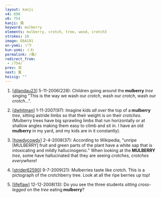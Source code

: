 ```yaml
---
layout: kanji
v4: 698
v6: 754
kanji: 桑
keyword: mulberry
elements: mulberry, crotch, tree, wood, crotch3
strokes: 10
image: E6A191
on-yomi: ソウ
kun-yomi: くわ
permalink: /桑/
redirect_from:
 - /754/
prev: 双
next: 隻
heisig: ""
---
```


1) [<a href="http://kanji.koohii.com/profile/dilandau23">dilandau23</a>] 5-11-2006(228): Children going around the<strong> mulberry</strong> <em>tree</em> singing &quot;This is the way we wash our <em>crotch</em>, wash our <em>crotch</em>, wash our <em>crotch</em>...&quot;.

2) [<a href="http://kanji.koohii.com/profile/dwhitman">dwhitman</a>] 1-11-2007(97): Imagine kids <em>all over</em> the top of a<strong> mulberry</strong> <em>tree</em>, sitting astride limbs so that their weight is on their <em>crotches</em>. (Mulberry trees have big sprawling limbs that run horizontally or at shallow angles making them easy to climb and sit in. I have an old<strong> mulberry</strong> in my yard, and my kids are in it constantly).

3) [<a href="http://kanji.koohii.com/profile/howdycowdy">howdycowdy</a>] 2-4-2008(37): According to Wikipedia, &quot;unripe [MULBERRY] fruit and green parts of the plant have a white sap that is intoxicating and mildly hallucinogenic.&quot; When looking at the<strong> MULBERRY</strong> <em>tree</em>, some have hallucinated that they are seeing <em>crotches, crotches everywhere</em>!

4) [<a href="http://kanji.koohii.com/profile/strider62590">strider62590</a>] 9-7-2009(21): Mulberries taste like crotch. This is a pictograph of the crotchberry tree. Look at all the ripe berries up top!

5) [<a href="http://kanji.koohii.com/profile/lifeflaw">lifeflaw</a>] 12-12-2008(13): Do you see the three students <em>sitting cross-legged</em> on the <em>tree</em> eating<strong> mulberry</strong>?

